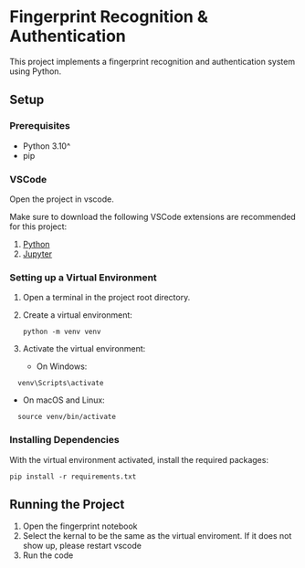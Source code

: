 # Fingerprint Recognition & Authentication

This project implements a fingerprint recognition and authentication system using Python.

## Setup

### Prerequisites

- Python 3.10^
- pip

### VSCode

Open the project in vscode. 

Make sure to download the following VSCode extensions are recommended for this project:

1. [Python](https://marketplace.visualstudio.com/items?itemName=ms-python.python)
2. [Jupyter](https://marketplace.visualstudio.com/items?itemName=ms-toolsai.jupyter)


### Setting up a Virtual Environment

1. Open a terminal in the project root directory.

2. Create a virtual environment:
   ```
   python -m venv venv
   ```
   

3. Activate the virtual environment:
   - On Windows:
```
  venv\Scripts\activate
```
   - On macOS and Linux:
```
  source venv/bin/activate
```

### Installing Dependencies

With the virtual environment activated, install the required packages:

```
pip install -r requirements.txt
```

## Running the Project

1. Open the fingerprint notebook
2. Select the kernal to be the same as the virtual enviroment. If it does not show up, please restart vscode
3. Run the code